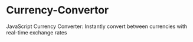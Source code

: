 # Currency-Convertor
JavaScript Currency Converter: Instantly convert between currencies with real-time exchange rates
